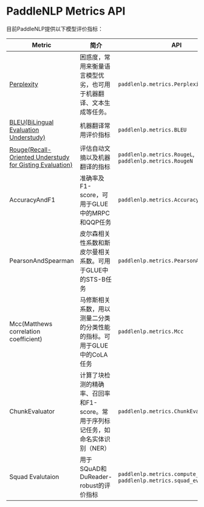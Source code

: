 # PaddleNLP Metrics API

目前PaddleNLP提供以下模型评价指标：

| Metric | 简介 | API |
| ------ | --- | --- |
| [Perplexity](https://en.wikipedia.org/wiki/Perplexity)  | 困惑度，常用来衡量语言模型优劣，也可用于机器翻译、文本生成等任务。 | `paddlenlp.metrics.Perplexity`                               |
| [BLEU(BiLingual Evaluation Understudy)](https://en.wikipedia.org/wiki/BLEU)           | 机器翻译常用评价指标          | `paddlenlp.metrics.BLEU`                                     |
| [Rouge(Recall-Oriented Understudy for Gisting Evaluation)](https://en.wikipedia.org/wiki/ROUGE_(metric)) | 评估自动文摘以及机器翻译的指标   | `paddlenlp.metrics.RougeL`, `paddlenlp.metrics.RougeN`       |
| AccuracyAndF1                                            | 准确率及F1-score，可用于GLUE中的MRPC 和QQP任务               | `paddlenlp.metrics.AccuracyAndF1`                            |
| PearsonAndSpearman                                       | 皮尔森相关性系数和斯皮尔曼相关系数。可用于GLUE中的STS-B任务  | `paddlenlp.metrics.PearsonAndSpearman`                       |
| Mcc(Matthews correlation coefficient)                    | 马修斯相关系数，用以测量二分类的分类性能的指标。可用于GLUE中的CoLA任务 | `paddlenlp.metrics.Mcc`                                      |
| ChunkEvaluator                                           | 计算了块检测的精确率、召回率和F1-score。常用于序列标记任务，如命名实体识别（NER） | `paddlenlp.metrics.ChunkEvaluator`                           |
| Squad Evalutaion                        | 用于SQuAD和DuReader-robust的评价指标                         | `paddlenlp.metrics.compute_predictions`, `paddlenlp.metrics.squad_evaluate` |
